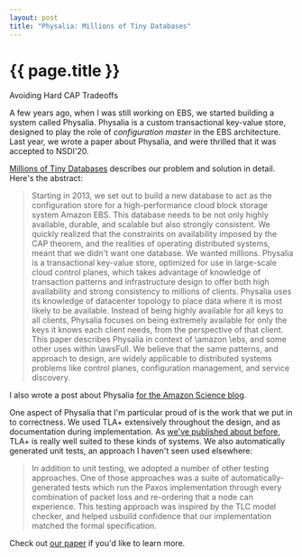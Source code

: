 ```yaml
---
layout: post
title: "Physalia: Millions of Tiny Databases"
---
```


{{ page.title }}
================

<p class="meta">Avoiding Hard CAP Tradeoffs</p>

A few years ago, when I was still working on EBS, we started building a system called Physalia. Physalia is a custom transactional key-value store, designed to play the role of *configuration master* in the EBS architecture. Last year, we wrote a paper about Physalia, and were thrilled that it was accepted to NSDI'20.

[Millions of Tiny Databases](https://assets.amazon.science/c4/11/de2606884b63bf4d95190a3c2390/millions-of-tiny-databases.pdf) describes our problem and solution in detail. Here's the abstract:

> Starting in 2013, we set out to build a new database to act as the configuration store for a high-performance cloud block storage system Amazon EBS.
> This database needs to be not only highly available, durable, and scalable but also strongly consistent. We quickly realized that the constraints on availability imposed by the CAP theorem, and the realities of operating distributed systems, meant that we didn't want one database. We wanted millions. Physalia is a transactional key-value store, optimized for use in large-scale cloud control planes, which takes advantage of knowledge of transaction patterns and infrastructure design to offer both high availability and strong consistency to millions of clients.
> Physalia uses its knowledge of datacenter topology to place data where it is most likely to be available. Instead of being highly available for all keys to all clients, Physalia focuses on being extremely available for only the keys it knows each client needs, from the perspective of that client.
> This paper describes Physalia in context of \amazon \ebs, and some other uses within \awsFull. We believe that the same patterns, and approach to design, are widely applicable to distributed systems problems like control planes, configuration management, and service discovery.

I also wrote a post about Physalia [for the Amazon Science blog](https://www.amazon.science/blog/amazon-ebs-addresses-the-challenge-of-the-cap-theorem-at-scale).

One aspect of Physalia that I'm particular proud of is the work that we put in to correctness. We used TLA+ extensively throughout the design, and as documentation during implementation. As [we've published about before](http://brooker.co.za/blog/2014/08/09/formal-methods.html), TLA+ is really well suited to these kinds of systems. We also automatically generated unit tests, an approach I haven't seen used elsewhere:

> In addition to unit testing, we adopted a number of other testing approaches. One of those approaches was a suite of automatically-generated tests which run the Paxos implementation through every combination of packet loss and re-ordering that a node can experience. This testing approach was inspired by the TLC model checker, and helped usbuild confidence that our implementation matched the formal specification.

Check out [our paper](https://assets.amazon.science/c4/11/de2606884b63bf4d95190a3c2390/millions-of-tiny-databases.pdf) if you'd like to learn more.

